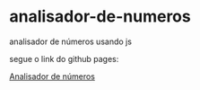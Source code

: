 # analisador-de-numeros
analisador de números usando js

segue o link do github pages: 

<a href="https://rochapedro30.github.io/analisador-de-numeros/">Analisador de números</a>
